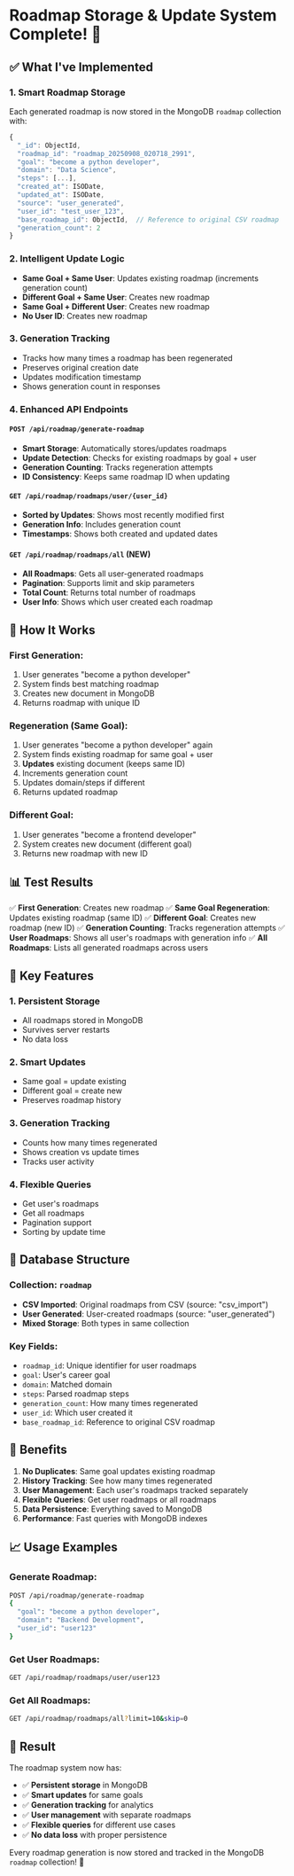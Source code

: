 # Roadmap Storage & Update System Complete! 🎉

## ✅ What I've Implemented

### 1. **Smart Roadmap Storage**
Each generated roadmap is now stored in the MongoDB `roadmap` collection with:
```javascript
{
  "_id": ObjectId,
  "roadmap_id": "roadmap_20250908_020718_2991",
  "goal": "become a python developer",
  "domain": "Data Science",
  "steps": [...],
  "created_at": ISODate,
  "updated_at": ISODate,
  "source": "user_generated",
  "user_id": "test_user_123",
  "base_roadmap_id": ObjectId,  // Reference to original CSV roadmap
  "generation_count": 2
}
```

### 2. **Intelligent Update Logic**
- **Same Goal + Same User**: Updates existing roadmap (increments generation count)
- **Different Goal + Same User**: Creates new roadmap
- **Same Goal + Different User**: Creates new roadmap
- **No User ID**: Creates new roadmap

### 3. **Generation Tracking**
- Tracks how many times a roadmap has been regenerated
- Preserves original creation date
- Updates modification timestamp
- Shows generation count in responses

### 4. **Enhanced API Endpoints**

#### `POST /api/roadmap/generate-roadmap`
- **Smart Storage**: Automatically stores/updates roadmaps
- **Update Detection**: Checks for existing roadmaps by goal + user
- **Generation Counting**: Tracks regeneration attempts
- **ID Consistency**: Keeps same roadmap ID when updating

#### `GET /api/roadmap/roadmaps/user/{user_id}`
- **Sorted by Updates**: Shows most recently modified first
- **Generation Info**: Includes generation count
- **Timestamps**: Shows both created and updated dates

#### `GET /api/roadmap/roadmaps/all` (NEW)
- **All Roadmaps**: Gets all user-generated roadmaps
- **Pagination**: Supports limit and skip parameters
- **Total Count**: Returns total number of roadmaps
- **User Info**: Shows which user created each roadmap

## 🚀 How It Works

### First Generation:
1. User generates "become a python developer"
2. System finds best matching roadmap
3. Creates new document in MongoDB
4. Returns roadmap with unique ID

### Regeneration (Same Goal):
1. User generates "become a python developer" again
2. System finds existing roadmap for same goal + user
3. **Updates** existing document (keeps same ID)
4. Increments generation count
5. Updates domain/steps if different
6. Returns updated roadmap

### Different Goal:
1. User generates "become a frontend developer"
2. System creates new document (different goal)
3. Returns new roadmap with new ID

## 📊 Test Results

✅ **First Generation**: Creates new roadmap
✅ **Same Goal Regeneration**: Updates existing roadmap (same ID)
✅ **Different Goal**: Creates new roadmap (new ID)
✅ **Generation Counting**: Tracks regeneration attempts
✅ **User Roadmaps**: Shows all user's roadmaps with generation info
✅ **All Roadmaps**: Lists all generated roadmaps across users

## 🎯 Key Features

### 1. **Persistent Storage**
- All roadmaps stored in MongoDB
- Survives server restarts
- No data loss

### 2. **Smart Updates**
- Same goal = update existing
- Different goal = create new
- Preserves roadmap history

### 3. **Generation Tracking**
- Counts how many times regenerated
- Shows creation vs update times
- Tracks user activity

### 4. **Flexible Queries**
- Get user's roadmaps
- Get all roadmaps
- Pagination support
- Sorting by update time

## 🔧 Database Structure

### Collection: `roadmap`
- **CSV Imported**: Original roadmaps from CSV (source: "csv_import")
- **User Generated**: User-created roadmaps (source: "user_generated")
- **Mixed Storage**: Both types in same collection

### Key Fields:
- `roadmap_id`: Unique identifier for user roadmaps
- `goal`: User's career goal
- `domain`: Matched domain
- `steps`: Parsed roadmap steps
- `generation_count`: How many times regenerated
- `user_id`: Which user created it
- `base_roadmap_id`: Reference to original CSV roadmap

## 🎉 Benefits

1. **No Duplicates**: Same goal updates existing roadmap
2. **History Tracking**: See how many times regenerated
3. **User Management**: Each user's roadmaps tracked separately
4. **Flexible Queries**: Get user roadmaps or all roadmaps
5. **Data Persistence**: Everything saved to MongoDB
6. **Performance**: Fast queries with MongoDB indexes

## 📈 Usage Examples

### Generate Roadmap:
```bash
POST /api/roadmap/generate-roadmap
{
  "goal": "become a python developer",
  "domain": "Backend Development",
  "user_id": "user123"
}
```

### Get User Roadmaps:
```bash
GET /api/roadmap/roadmaps/user/user123
```

### Get All Roadmaps:
```bash
GET /api/roadmap/roadmaps/all?limit=10&skip=0
```

## 🎯 Result

The roadmap system now has:
- ✅ **Persistent storage** in MongoDB
- ✅ **Smart updates** for same goals
- ✅ **Generation tracking** for analytics
- ✅ **User management** with separate roadmaps
- ✅ **Flexible queries** for different use cases
- ✅ **No data loss** with proper persistence

Every roadmap generation is now stored and tracked in the MongoDB `roadmap` collection! 🚀
